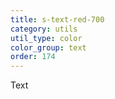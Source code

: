 ```yaml
---
title: s-text-red-700
category: utils
util_type: color
color_group: text
order: 174
---
```

<div class="s-text-red-700">Text</div>
